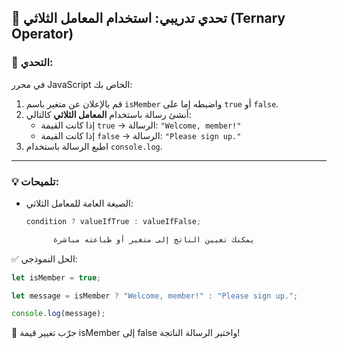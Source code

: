 ## 🧪 تحدي تدريبي: استخدام المعامل الثلاثي (Ternary Operator)

### 🎯 التحدي:

في محرر JavaScript الخاص بك:

1. قم بالإعلان عن متغير باسم `isMember` واضبطه إما على `true` أو `false`.  
2. أنشئ رسالة باستخدام **المعامل الثلاثي** كالتالي:
   - إذا كانت القيمة `true` → الرسالة: `"Welcome, member!"`
   - إذا كانت القيمة `false` → الرسالة: `"Please sign up."`
3. اطبع الرسالة باستخدام `console.log`.

---

### 💡 تلميحات:

- الصيغة العامة للمعامل الثلاثي:
  ```javascript
  condition ? valueIfTrue : valueIfFalse;

		يمكنك تعيين الناتج إلى متغير أو طباعته مباشرة
	```

✅ الحل النموذجي:

```javascript
let isMember = true;

let message = isMember ? "Welcome, member!" : "Please sign up.";

console.log(message);
```
🧪 جرّب تغيير قيمة isMember إلى false واختبر الرسالة الناتجة!